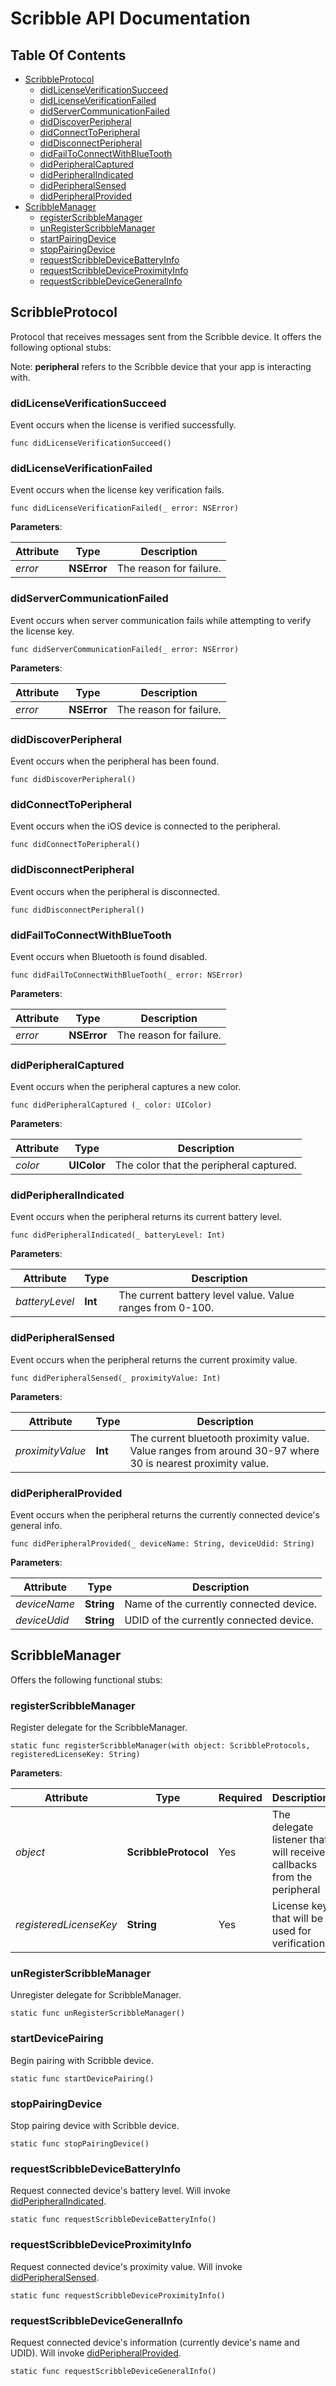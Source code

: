 


# Scribble API Documentation

## Table Of Contents
<!-- TOC depth:6 withLinks:1 updateOnSave:1 orderedList:0 -->

- [ScribbleProtocol](#scribbleprotocol)
	- [didLicenseVerificationSucceed](#didlicenseverificationsucceed)
	- [didLicenseVerificationFailed](#didlicenseverificationfailed)
	- [didServerCommunicationFailed](#didservercommunicationfailed)
	- [didDiscoverPeripheral](#diddiscoverperipheral)
	- [didConnectToPeripheral](#didconnecttoperipheral)
	- [didDisconnectPeripheral](#diddisconnectperipheral)
	- [didFailToConnectWithBlueTooth](#didfailtoconnectwithbluetooth)
	- [didPeripheralCaptured](#didperipheralcaptured)
	- [didPeripheralIndicated](#didperipheralindicated)
	- [didPeripheralSensed](#didperipheralsensed)
	- [didPeripheralProvided](#didperipheralprovided)
- [ScribbleManager](#scribblemanager)
	- [registerScribbleManager](#registerscribblemanager)
	- [unRegisterScribbleManager](#unregisterscribblemanager)
	- [startPairingDevice](#startpairingdevice)
	- [stopPairingDevice](#stoppairingdevice)
	- [requestScribbleDeviceBatteryInfo](#requestscribbledevicebatteryInfo)
	- [requestScribbleDeviceProximityInfo](#requestscribbledeviceproximityinfo)
	- [requestScribbleDeviceGeneralInfo](#requestscribbledevicegeneralinfo)

<!-- /TOC -->

## ScribbleProtocol
Protocol that receives messages sent from the Scribble device. It offers the following optional stubs: 

Note: **peripheral** refers to the Scribble device that your app is interacting with.

### didLicenseVerificationSucceed

Event occurs when the license is verified successfully.

	func didLicenseVerificationSucceed()

### didLicenseVerificationFailed
Event occurs when the license key verification fails.

	func didLicenseVerificationFailed(_ error: NSError) 

**Parameters**:

| Attribute | Type | Description |
| ------- | ------------ | ------------ |
| *error* | **NSError**  | The reason for failure. |

### didServerCommunicationFailed
Event occurs when server communication fails while attempting to verify the license key.

	func didServerCommunicationFailed(_ error: NSError)

**Parameters**:

| Attribute | Type | Description |
| ------- | ------------ | ------------ |
| *error* | **NSError**  | The reason for failure. |

### didDiscoverPeripheral
Event occurs when the peripheral has been found.

	func didDiscoverPeripheral()

### didConnectToPeripheral
Event occurs when the iOS device is connected to the peripheral.

    func didConnectToPeripheral()

### didDisconnectPeripheral
Event occurs when the peripheral is disconnected.

    func didDisconnectPeripheral()

### didFailToConnectWithBlueTooth
Event occurs when Bluetooth is found disabled.

    func didFailToConnectWithBlueTooth(_ error: NSError)
    
**Parameters**:

| Attribute | Type | Description |
| ------- | ------------ | ------------ |
| *error* | **NSError**  | The reason for failure. |


### didPeripheralCaptured 
Event occurs when the peripheral captures a new color.

	func didPeripheralCaptured (_ color: UIColor)
	
**Parameters**:

| Attribute | Type | Description |
| ------- | ------------ | ------------ |
| *color* | **UIColor**  | The color that the peripheral captured. |

### didPeripheralIndicated
Event occurs when the peripheral returns its current battery level.
 
	func didPeripheralIndicated(_ batteryLevel: Int)

**Parameters**:

| Attribute | Type | Description |
| ------- | ------------ | ------------ |
| *batteryLevel* | **Int**  | The current battery level value. Value ranges from 0-100. |

### didPeripheralSensed
Event occurs when the peripheral returns the current proximity value.

	func didPeripheralSensed(_ proximityValue: Int)
**Parameters**:

| Attribute | Type | Description |
| ------- | ------------ | ------------ |
| *proximityValue* | **Int**  | The current bluetooth proximity value. Value ranges from around 30-97 where 30 is nearest proximity value. |

### didPeripheralProvided
Event occurs when the peripheral returns the currently connected device's general info.
	
	func didPeripheralProvided(_ deviceName: String, deviceUdid: String)

**Parameters**:

| Attribute | Type | Description |
| ------- | ------------ | ------------ |
| *deviceName* | **String**  | Name of the currently connected device. |
| *deviceUdid* | **String**  | UDID of the currently connected device. |
	


## ScribbleManager
Offers the following functional stubs:

### registerScribbleManager
Register delegate for the ScribbleManager.

	static func registerScribbleManager(with object: ScribbleProtocols, registeredLicenseKey: String)

**Parameters**:

| Attribute | Type | Required | Description |
| ------- | ------------ | ------------ | ------------ |
| *object* | **ScribbleProtocol**  | Yes | The delegate listener that will receive callbacks from the peripheral |
| *registeredLicenseKey* | **String**  | Yes | License key that will be used for verification. |
	
### unRegisterScribbleManager
Unregister delegate for ScribbleManager.
     
	static func unRegisterScribbleManager()

### startDevicePairing
Begin pairing with Scribble device.

	static func startDevicePairing()

### stopPairingDevice
Stop pairing device with Scribble device.

	static func stopPairingDevice()

### requestScribbleDeviceBatteryInfo

Request connected device's battery level. Will invoke [didPeripheralIndicated](#didperipheralindicated).
 
	static func requestScribbleDeviceBatteryInfo()

### requestScribbleDeviceProximityInfo

Request connected device's proximity value.  Will invoke [didPeripheralSensed](#didperipheralsensed).

	static func requestScribbleDeviceProximityInfo()

### requestScribbleDeviceGeneralInfo
Request connected device's information (currently device's name and UDID). Will invoke [didPeripheralProvided](#didperipheralprovided).
 
	static func requestScribbleDeviceGeneralInfo()
